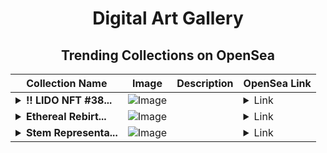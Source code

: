 <div align="center">

# Digital Art Gallery

## Trending Collections on OpenSea

| Collection Name                       | Image                                                                                     | Description                       | OpenSea Link                                                                                          |
|---------------------------------------|-------------------------------------------------------------------------------------------|-----------------------------------|--------------------------------------------------------------------------------------------------------|
| **<details><summary>!! LIDO NFT #38...</summary>!! LIDO NFT #38448</details>** | ![Image](https://i.seadn.io/s/raw/files/53927e00926f5b611e57ec49fe2893d4.jpg?w=500&auto=format?w=200&auto=format) |  | <details><summary>Link</summary>[!! LIDO NFT #38448](https://opensea.io/collection/lido-nft-38448)</details> |
| **<details><summary>Ethereal Rebirt...</summary>Ethereal Rebirth</details>** | ![Image](https://i.seadn.io/s/raw/files/71383b09972f9073a1f1421b18bbcff2.jpg?w=500&auto=format?w=200&auto=format) |  | <details><summary>Link</summary>[Ethereal Rebirth](https://opensea.io/collection/ethereal-rebirth)</details> |
| **<details><summary>Stem Representa...</summary>Stem Representation</details>** | ![Image](https://i.seadn.io/s/raw/files/ba56461f881150c6284c843c2e93b058.jpg?w=500&auto=format?w=200&auto=format) |  | <details><summary>Link</summary>[Stem Representation](https://opensea.io/collection/stem-representation)</details> |

</div>